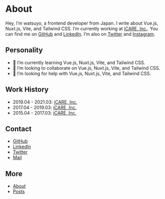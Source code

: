 # About

Hey, I’m watsuyo, a frontend developer from Japan. I write about Vue.js, Nuxt.js, Vite, and Tailwind CSS. I’m currently working at [iCARE, Inc.](https://www.icare.jpn.com/). You can find me on [GitHub](https://github.com/watsuyo) and [LinkedIn](https://www.linkedin.com/in/tsuyoshi-hirosawa/). I’m also on [Twitter](https://twitter.com/watsuyo_dev) and [Instagram](https://www.instagram.com/watsuyo.dev/).

## Personality

- 🌱 I’m currently learning Vue.js, Nuxt.js, Vite, and Tailwind CSS.
- 👯 I’m looking to collaborate on Vue.js, Nuxt.js, Vite, and Tailwind CSS.
- 🤔 I’m looking for help with Vue.js, Nuxt.js, Vite, and Tailwind CSS.

## Work History

- 2019.04 - 2021.03: [iCARE, Inc.](https://www.icare.jpn.com/)
- 2017.04 - 2019.03: [iCARE, Inc.](https://www.icare.jpn.com/)
- 2015.04 - 2017.03: [iCARE, Inc.](https://www.icare.jpn.com/)

## Contact

- [GitHub](https://github.com/watsuyo)
- [LinkedIn](https://www.linkedin.com/in/tsuyoshi-hirosawa/)
- [Twitter](https://twitter.com/watsuyo_2)
- [Mail](mailto:watsuyo.dev@gmail.com)

## More

- [About](/about)
- [Posts](/posts)
